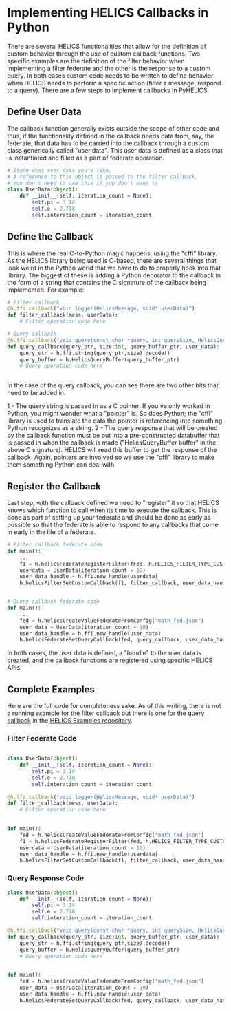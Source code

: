 # Implementing HELICS Callbacks in Python

There are several HELICS functionalities that allow for the definition of custom behavior through the use of custom callback functions. Two specific examples are the definition of the filter behavior when implementing a filter federate and the other is the response to a custom query. In both cases custom code needs to be written to define behavior when HELICS needs to perform a specific action (filter a message, respond to a query). There are a few steps to implement callbacks in PyHELICS

## Define User Data
The callback function generally exists outside the scope of other code and thus, if the functionality defined in the callback needs data from, say, the federate, that data has to be carried into the callback through a custom class generically called "user data". This user data is defined as a class that is instantiated and filled as a part of federate operation.  

```python
# Store what ever data you'd like. 
# A reference to this object is passed to the filter callback. 
# You don't need to use this if you don't want to.
class UserData(object):
    def __init__(self, iteration_count = None):
        self.pi = 3.14
        self.e = 2.718
        self.interation_count = iteration_count
```

## Define the Callback
This is where the real C-to-Python magic happens, using the "cffi" library. As the HELICS library being used is C-based, there are several things that look weird in the Python world that we have to do to properly hook into that library. The biggest of these is adding a Python decorator to the callback in the form of a string that contains the C signature of the callback being implemented. For example:

```python
# Filter callback
@h.ffi.callback("void logger(HelicsMessage, void* userData)")
def filter_callback(mess, userData):
    # Filter operation code here

# Query callback
@h.ffi.callback("void query(const char *query, int querySize, HelicsQueryBuffer buffer, void *user_data)")
def query_callback(query_ptr, size:int, query_buffer_ptr, user_data):
    query_str = h.ffi.string(query_ptr,size).decode()
    query_buffer = h.HelicsQueryBuffer(query_buffer_ptr)
    # Query operation code here
    
```

In the case of the query callback, you can see there are two other bits that need to be added in.
  
  1 - The query string is passed in as a C pointer. If you've only worked in Python, you might wonder what a "pointer" is. So does Python; the "cffi" library is used to translate the data the pointer is referencing into something Python recognizes as a string. 
  2 - The query response that will be created by the callback function must be put into a pre-constructed databuffer that is passed in when the callback is made ("HelicsQueryBuffer buffer" in the above C signature). HELICS will read this buffer to get the response of the callback. Again, pointers are involved so we use the "cffi" library to make them something Python can deal with.

## Register the Callback
Last step, with the callback defined we need to "register" it so that HELICS knows which function to call when its time to execute the callback. This is done as part of setting up your federate and should be done as early as possible so that the federate is able to respond to any callbacks that come in early in the life of a federate.



```python
# Filter callback federate code
def main():
    ...
    f1 = h.helicsFederateRegisterFilter(fFed, h.HELICS_FILTER_TYPE_CUSTOM, "filter1")
    userdata = UserData(iteration_count = 10)
    user_data_handle = h.ffi.new_handle(userdata)
    h.helicsFilterSetCustomCallback(f1, filter_callback, user_data_handle)


# Query callback federate code
def main():
    ...
    fed = h.helicsCreateValueFederateFromConfig("math_fed.json")
    user_data = UserData(iteration_count = 10)
    user_data_handle = h.ffi.new_handle(user_data)
    h.helicsFederateSetQueryCallback(fed, query_callback, user_data_handle)

```

In both cases, the user data is defined, a "handle" to the user data is created, and the callback functions are registered using specific HELICS APIs.

## Complete Examples
Here are the full code for completeness sake. As of this writing, there is not a running example for the filter callback but there is one for the [query callback](https://github.com/GMLC-TDC/HELICS-Examples/blob/53bece298f9be952002e2f9201f24922fabc73b4/user_guide_examples/advanced/advanced_connector/interface_creation/Charger.py) in the [HELICS Examples repository](https://github.com/GMLC-TDC/HELICS-Examples).


### Filter Federate Code
``` python

class UserData(object):
    def __init__(self, iteration_count = None):
        self.pi = 3.14
        self.e = 2.718
        self.interation_count = iteration_count
        
@h.ffi.callback("void logger(HelicsMessage, void* userData)")
def filter_callback(mess, userData):
    # Filter operation code here
    

def main():
    fed = h.helicsCreateValueFederateFromConfig("math_fed.json")
    f1 = h.helicsFederateRegisterFilter(fed, h.HELICS_FILTER_TYPE_CUSTOM, "filter1")
    userdata = UserData(iteration_count = 10)
    user_data_handle = h.ffi.new_handle(userdata)
    h.helicsFilterSetCustomCallback(f1, filter_callback, user_data_handle)
```

### Query Response Code
```Python
class UserData(object):
    def __init__(self, iteration_count = None):
        self.pi = 3.14
        self.e = 2.718
        self.interation_count = iteration_count

@h.ffi.callback("void query(const char *query, int querySize, HelicsQueryBuffer buffer, void *user_data)")
def query_callback(query_ptr, size:int, query_buffer_ptr, user_data):
    query_str = h.ffi.string(query_ptr,size).decode()
    query_buffer = h.HelicsQueryBuffer(query_buffer_ptr)
    # Query operation code here
    

def main():
    fed = h.helicsCreateValueFederateFromConfig("math_fed.json")
    user_data = UserData(iteration_count = 10)
    user_data_handle = h.ffi.new_handle(user_data)
    h.helicsFederateSetQueryCallback(fed, query_callback, user_data_handle)

```